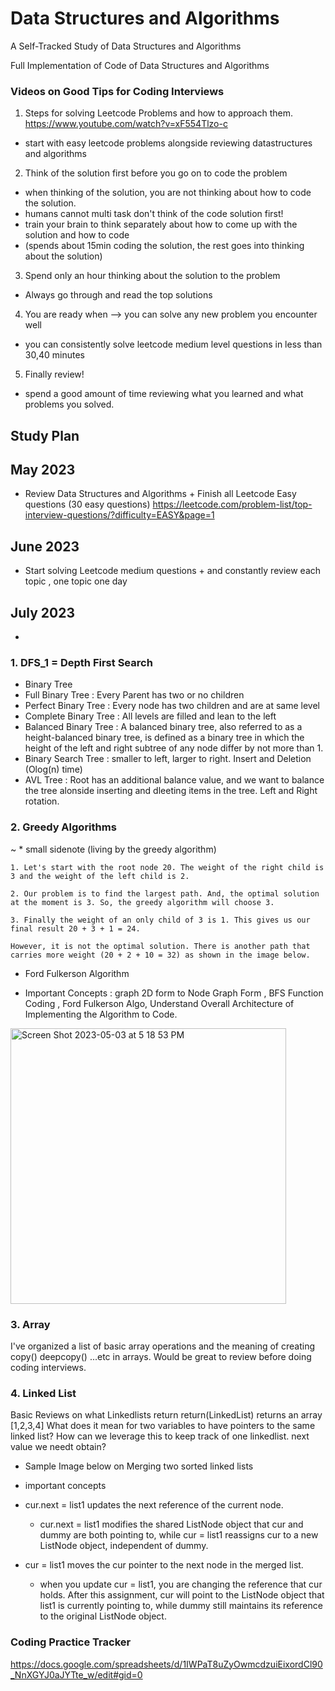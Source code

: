 # Data Structures and Algorithms

A Self-Tracked Study of Data Structures and Algorithms

Full Implementation of Code of Data Structures and Algorithms


### Videos on Good Tips for Coding Interviews

1. Steps for solving Leetcode Problems and how to approach them.
https://www.youtube.com/watch?v=xF554Tlzo-c 
- start with easy leetcode problems alongside reviewing datastructures and algorithms

2. Think of the solution first before you go on to code the problem
- when thinking of the solution, you are not thinking about how to code the solution.
- humans cannot multi task don't think of the code solution first!
- train your brain to think separately about how to come up with the solution and how to code
- (spends about 15min coding the solution, the rest goes into thinking about the solution)

3. Spend only an hour thinking about the solution to the problem
- Always go through and read the top solutions

4. You are ready when --> you can solve any new problem you encounter well
- you can consistently solve leetcode medium level questions in less than 30,40 minutes
 
5. Finally review!
- spend a good amount of time reviewing what you learned and what problems you solved.


## Study Plan 

## May 2023
- Review Data Structures and Algorithms + Finish all Leetcode Easy questions (30 easy questions)
https://leetcode.com/problem-list/top-interview-questions/?difficulty=EASY&page=1 

## June 2023
- Start solving Leetcode medium questions + and constantly review each topic , one topic one day


## July 2023 
-
### 1. DFS_1 = Depth First Search 

- Binary Tree  
- Full Binary Tree : Every Parent has two or no children
- Perfect Binary Tree : Every node has two children and are at same level
- Complete Binary Tree : All levels are filled and lean to the left
- Balanced Binary Tree : A balanced binary tree, also referred to as a height-balanced binary tree, is defined as a binary tree in which the height of the left and right subtree of any node differ by not more than 1.
- Binary Search Tree : smaller to left, larger to right. Insert and Deletion (Olog(n) time)
- AVL Tree : Root has an additional balance value, and we want to balance the tree alonside inserting and dleeting items in the tree. Left and Right rotation.


### 2. Greedy Algorithms

  ~ * small sidenote (living by the greedy algorithm)

    1. Let's start with the root node 20. The weight of the right child is 3 and the weight of the left child is 2.

    2. Our problem is to find the largest path. And, the optimal solution at the moment is 3. So, the greedy algorithm will choose 3.

    3. Finally the weight of an only child of 3 is 1. This gives us our final result 20 + 3 + 1 = 24.

    However, it is not the optimal solution. There is another path that carries more weight (20 + 2 + 10 = 32) as shown in the image below.


* Ford Fulkerson Algorithm
- Important Concepts : graph 2D form to Node Graph Form , BFS Function Coding , Ford Fulkerson Algo, Understand Overall Architecture of Implementing the Algorithm to Code.

<img width="441" alt="Screen Shot 2023-05-03 at 5 18 53 PM" src="https://user-images.githubusercontent.com/59305253/235950839-55673211-e092-4a6c-9684-17d40bbe8604.png">

### 3. Array

I've organized a list of basic array operations and the meaning of creating copy() deepcopy() ...etc in arrays. Would be great to review before doing coding interviews.



### 4. Linked List 

Basic Reviews on what Linkedlists return
return(LinkedList) returns an array [1,2,3,4]
What does it mean for two variables to have pointers to the same linked list?
How can we leverage this to keep track of one linkedlist. next value we needt obtain?

* Sample Image below on Merging two sorted linked lists
- important concepts
- cur.next = list1 updates the next reference of the current node.
  - cur.next = list1 modifies the shared ListNode object that cur and dummy are both pointing to, while cur = list1 reassigns cur to a new ListNode object, independent of dummy.

- cur = list1 moves the cur pointer to the next node in the merged list.
  - when you update cur = list1, you are changing the reference that cur holds. After this assignment, cur will point to the ListNode object that list1 is currently pointing to, while dummy still maintains its reference to the original ListNode object.


### Coding Practice Tracker 
https://docs.google.com/spreadsheets/d/1IWPaT8uZyOwmcdzuiEixordCl90_NnXGYJ0aJYTte_w/edit#gid=0